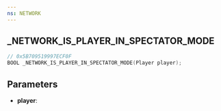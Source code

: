 ```yaml
---
ns: NETWORK
---
```

## _NETWORK_IS_PLAYER_IN_SPECTATOR_MODE

```c
// 0x5B709519997ECF0F
BOOL _NETWORK_IS_PLAYER_IN_SPECTATOR_MODE(Player player);
```

## Parameters
* **player**:
